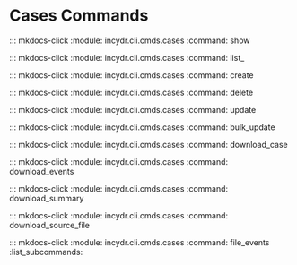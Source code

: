 # Cases Commands

::: mkdocs-click
    :module: incydr.cli.cmds.cases
    :command: show

::: mkdocs-click
    :module: incydr.cli.cmds.cases
    :command: list_

::: mkdocs-click
    :module: incydr.cli.cmds.cases
    :command: create

::: mkdocs-click
    :module: incydr.cli.cmds.cases
    :command: delete

::: mkdocs-click
    :module: incydr.cli.cmds.cases
    :command: update

::: mkdocs-click
    :module: incydr.cli.cmds.cases
    :command: bulk_update

::: mkdocs-click
    :module: incydr.cli.cmds.cases
    :command: download_case

::: mkdocs-click
    :module: incydr.cli.cmds.cases
    :command: download_events

::: mkdocs-click
    :module: incydr.cli.cmds.cases
    :command: download_summary

::: mkdocs-click
    :module: incydr.cli.cmds.cases
    :command: download_source_file

::: mkdocs-click
    :module: incydr.cli.cmds.cases
    :command: file_events
    :list_subcommands:
